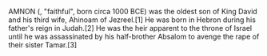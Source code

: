 AMNON (, "faithful", born circa 1000 BCE) was the oldest son of King David and his third wife, Ahinoam of Jezreel.[1] He was born in Hebron during his father's reign in Judah.[2] He was the heir apparent to the throne of Israel until he was assassinated by his half-brother Absalom to avenge the rape of their sister Tamar.[3]
